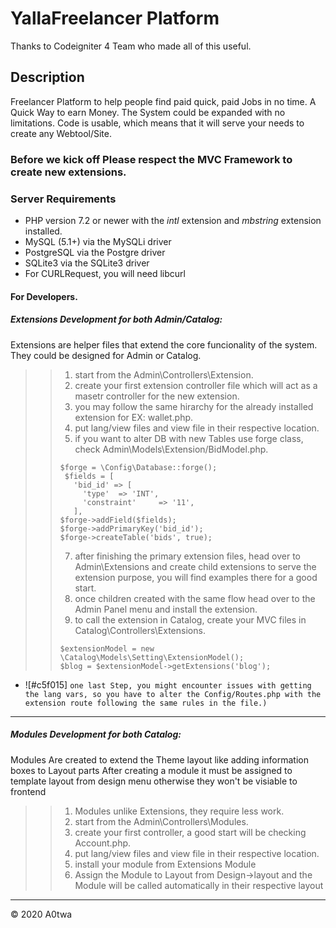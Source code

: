# YallaFreelancer Platform 
Thanks to Codeigniter 4 Team who made all of this useful.

## Description
Freelancer Platform to help people find paid quick, paid Jobs in no time.
A Quick Way to earn Money.
The System could be expanded with no limitations.
Code is usable, which means that it will serve your needs to create any Webtool/Site.

### Before we kick off Please respect the MVC Framework to create new extensions. ######

### Server Requirements
* PHP version 7.2 or newer with the *intl* extension and *mbstring* extension installed.
* MySQL (5.1+) via the MySQLi driver
* PostgreSQL via the Postgre driver
* SQLite3 via the SQLite3 driver
* For CURLRequest, you will need libcurl
 
#### For Developers.
##### Extensions Development for both Admin/Catalog:
Extensions are helper files that extend the core funcionality of the system.
They could be designed for Admin or Catalog.
>
> > 1. start from the Admin\Controllers\Extension.
> > 2. create your first extension controller file which will act as a masetr controller for the new extension.
> > 3. you may follow the same hirarchy for the already installed extension for EX: wallet.php.
> > 4. put lang/view files and view file in their respective location.
> > 5. if you want to alter DB with new Tables use forge class, check Admin\Models\Extension/BidModel.php.
> > <pre><code>$forge = \Config\Database::forge();
> >  $fields = [
> >    'bid_id' => [
> >      'type'  => 'INT',
> >      'constraint'     => '11',
> >    ],
> > $forge->addField($fields);
> > $forge->addPrimaryKey('bid_id');
> > $forge->createTable('bids', true);</code></pre>
> > 7. after finishing the primary extension files, head over to Admin\Extensions and create child extensions to serve the extension purpose, you will find examples there for a good start.
> > 6. once children created with the same flow head over to the Admin Panel menu and install the extension.
> > 7. to call the extension in Catalog, create your MVC files in Catalog\Controllers\Extensions.
> > <pre><code>$extensionModel = new \Catalog\Models\Setting\ExtensionModel();
> > $blog = $extensionModel->getExtensions('blog');</code></pre>
- ![#c5f015] `one last Step, you might encounter issues with getting the lang vars, so you have to alter the Config/Routes.php with the extension route following the same rules in the file.)`




>
*****
##### Modules Development for both Catalog:
Modules Are created to extend the Theme layout like adding information boxes to Layout parts 
After creating a module it must be assigned to template layout from design menu otherwise they won't be visiable to frontend
>
> > 1. Modules unlike Extensions, they require less work.
> > 2. start from the Admin\Controllers\Modules.
> > 3. create your first controller, a good start will be checking Account.php.
> > 4. put lang/view files and view file in their respective location.
> > 5. install your module from Extensions Module 
> > 10. Assign the Module to Layout from Design->layout and the Module will be called automatically in their respective layout
>
*****








<div class="footer">
        &copy; 2020 A0twa
</div>

